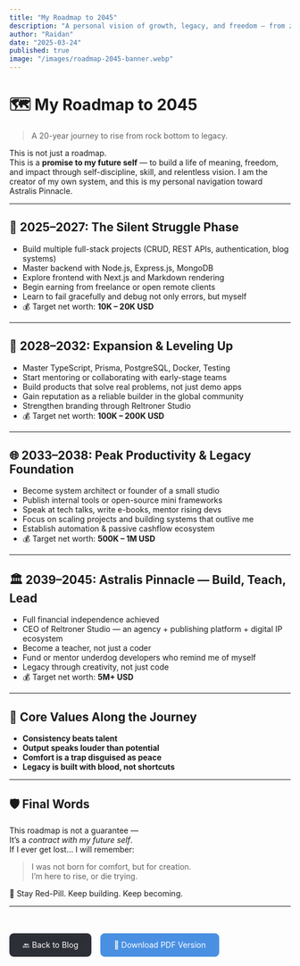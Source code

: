 ```yaml
---
title: "My Roadmap to 2045"
description: "A personal vision of growth, legacy, and freedom — from zero to Astralis Pinnacle"
author: "Raidan"
date: "2025-03-24"
published: true
image: "/images/roadmap-2045-banner.webp"
---
```


# 🗺️ My Roadmap to 2045  
> A 20-year journey to rise from rock bottom to legacy.

This is not just a roadmap.  
This is a **promise to my future self** — to build a life of meaning, freedom, and impact through self-discipline, skill, and relentless vision. I am the creator of my own system, and this is my personal navigation toward Astralis Pinnacle.

---

## 🧩 2025–2027: The Silent Struggle Phase

- Build multiple full-stack projects (CRUD, REST APIs, authentication, blog systems)
- Master backend with Node.js, Express.js, MongoDB
- Explore frontend with Next.js and Markdown rendering
- Begin earning from freelance or open remote clients
- Learn to fail gracefully and debug not only errors, but myself
- 💰 Target net worth: **10K – 20K USD**

---

## 🚀 2028–2032: Expansion & Leveling Up

- Master TypeScript, Prisma, PostgreSQL, Docker, Testing
- Start mentoring or collaborating with early-stage teams
- Build products that solve real problems, not just demo apps
- Gain reputation as a reliable builder in the global community
- Strengthen branding through Reltroner Studio
- 💰 Target net worth: **100K – 200K USD**

---

## 🌐 2033–2038: Peak Productivity & Legacy Foundation

- Become system architect or founder of a small studio
- Publish internal tools or open-source mini frameworks
- Speak at tech talks, write e-books, mentor rising devs
- Focus on scaling projects and building systems that outlive me
- Establish automation & passive cashflow ecosystem
- 💰 Target net worth: **500K – 1M USD**

---

## 🏛️ 2039–2045: Astralis Pinnacle — Build, Teach, Lead

- Full financial independence achieved
- CEO of Reltroner Studio — an agency + publishing platform + digital IP ecosystem
- Become a teacher, not just a coder
- Fund or mentor underdog developers who remind me of myself
- Legacy through creativity, not just code
- 💰 Target net worth: **5M+ USD**

---

## 🔺 Core Values Along the Journey

- **Consistency beats talent**
- **Output speaks louder than potential**
- **Comfort is a trap disguised as peace**
- **Legacy is built with blood, not shortcuts**

---

## 🛡️ Final Words

This roadmap is not a guarantee —  
It’s a *contract with my future self*.  
If I ever get lost… I will remember:  
> I was not born for comfort, but for creation.  
> I’m here to rise, or die trying.

🔴 Stay Red-Pill. Keep building. Keep becoming.

---

<div style="margin-top: 3rem; display: flex; gap: 1rem; flex-wrap: wrap;">

<a href="/blog" style="padding: 0.75rem 1.5rem; background-color: #2D2F36; color: white; text-decoration: none; border-radius: 8px;">
🔙 Back to Blog
</a>

<a href="/files/roadmap-2045.pdf" style="padding: 0.75rem 1.5rem; background-color: #4A90E2; color: white; text-decoration: none; border-radius: 8px;" target="_blank">
📄 Download PDF Version
</a>

</div>
